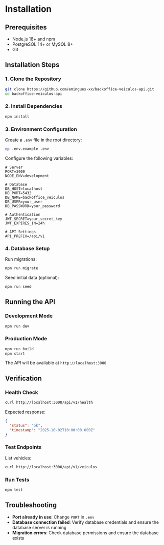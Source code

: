 # Installation

## Prerequisites

- Node.js 18+ and npm
- PostgreSQL 14+ or MySQL 8+
- Git

## Installation Steps

### 1. Clone the Repository

```bash
git clone https://github.com/emingues-xx/backoffice-veiculos-api.git
cd backoffice-veiculos-api
```

### 2. Install Dependencies

```bash
npm install
```

### 3. Environment Configuration

Create a `.env` file in the root directory:

```bash
cp .env.example .env
```

Configure the following variables:

```env
# Server
PORT=3000
NODE_ENV=development

# Database
DB_HOST=localhost
DB_PORT=5432
DB_NAME=backoffice_veiculos
DB_USER=your_user
DB_PASSWORD=your_password

# Authentication
JWT_SECRET=your_secret_key
JWT_EXPIRES_IN=24h

# API Settings
API_PREFIX=/api/v1
```

### 4. Database Setup

Run migrations:

```bash
npm run migrate
```

Seed initial data (optional):

```bash
npm run seed
```

## Running the API

### Development Mode

```bash
npm run dev
```

### Production Mode

```bash
npm run build
npm start
```

The API will be available at `http://localhost:3000`

## Verification

### Health Check

```bash
curl http://localhost:3000/api/v1/health
```

Expected response:
```json
{
  "status": "ok",
  "timestamp": "2025-10-02T10:00:00.000Z"
}
```

### Test Endpoints

List vehicles:
```bash
curl http://localhost:3000/api/v1/veiculos
```

### Run Tests

```bash
npm test
```

## Troubleshooting

- **Port already in use**: Change `PORT` in `.env`
- **Database connection failed**: Verify database credentials and ensure the database server is running
- **Migration errors**: Check database permissions and ensure the database exists

